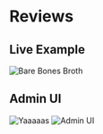 # Reviews

## Live Example
![Bare Bones Broth](http://puu.sh/yQSkk/2c2e8fc323.png)

## Admin UI
![Yaaaaas](http://puu.sh/y4CIO/2af7659075.png)
![Admin UI](http://puu.sh/y7gbJ/cd4c2372d3.png)